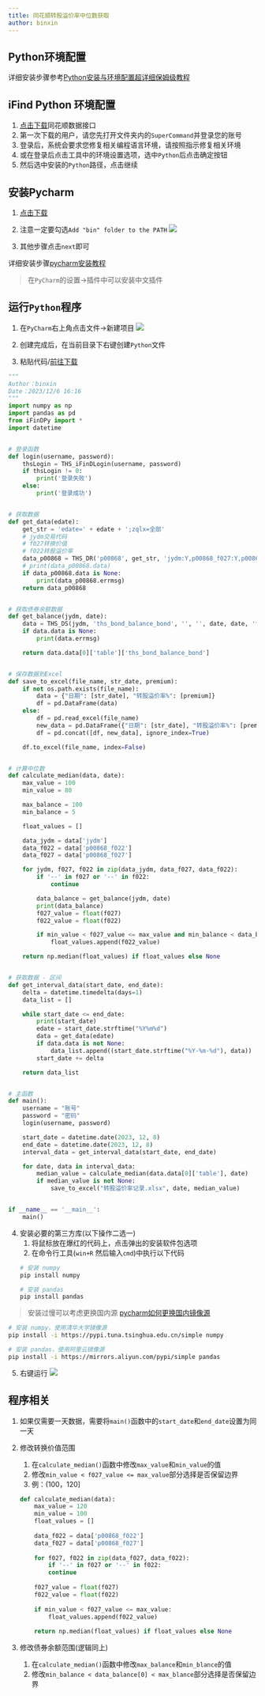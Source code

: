 ```yaml
---
title: 同花顺转股溢价率中位数获取
author: binxin
---
```

## Python环境配置

详细安装步骤参考[Python安装与环境配置超详细保姆级教程](https://blog.csdn.net/m0_57081622/article/details/127180996)

## iFind Python 环境配置

1. [点击下载](http://ft.10jqka.com.cn/index.php?c=index&a=download)同花顺数据接口
2. 第一次下载的用户，请您先打开文件夹内的`SuperCommand`并登录您的账号
3. 登录后，系统会要求您修复相关编程语言环境，请按照指示修复相关环境
4. 或在登录后点击工具中的环境设置选项，选中`Python`后点击确定按钮
5. 然后选中安装的`Python`路径，点击继续

## 安装Pycharm

1. [点击下载](https://www.jetbrains.com/pycharm/download/download-thanks.html?platform=windows&code=PCC)
2. 注意一定要勾选`Add "bin" folder to the PATH`
![](pic/1.png)

3. 其他步骤点击`next`即可

详细安装步骤[pycharm安装教程](https://blog.csdn.net/qq_44809707/article/details/122501118)

> 在`PyCharm`的设置->插件中可以安装中文插件

## 运行`Python`程序

1. 在`PyCharm`右上角点击文件->新建项目
![](pic/2.png)

2. 创建完成后，在当前目录下右键创建`Python`文件
3. 粘贴代码/[前往下载](https://github.com/ZhouBinxin/iFind/blob/master/iFind3.0.py)
```python
"""
Author：binxin
Date：2023/12/6 16:16
"""
import numpy as np
import pandas as pd
from iFinDPy import *
import datetime


# 登录函数
def login(username, password):
    thsLogin = THS_iFinDLogin(username, password)
    if thsLogin != 0:
        print('登录失败')
    else:
        print('登录成功')


# 获取数据
def get_data(edate):
    get_str = 'edate=' + edate + ';zqlx=全部'
    # jydm交易代码
    # f027转换价值
    # f022转股溢价率
    data_p00868 = THS_DR('p00868', get_str, 'jydm:Y,p00868_f027:Y,p00868_f022:Y', 'format:list')
    # print(data_p00868.data)
    if data_p00868.data is None:
        print(data_p00868.errmsg)
    return data_p00868


# 获取债券余额数据
def get_balance(jydm, date):
    data = THS_DS(jydm, 'ths_bond_balance_bond', '', '', date, date, 'format:list')
    if data.data is None:
        print(data.errmsg)

    return data.data[0]['table']['ths_bond_balance_bond']


# 保存数据到Excel
def save_to_excel(file_name, str_date, premium):
    if not os.path.exists(file_name):
        data = {"日期": [str_date], "转股溢价率%": [premium]}
        df = pd.DataFrame(data)
    else:
        df = pd.read_excel(file_name)
        new_data = pd.DataFrame({"日期": [str_date], "转股溢价率%": [premium]})
        df = pd.concat([df, new_data], ignore_index=True)

    df.to_excel(file_name, index=False)


# 计算中位数
def calculate_median(data, date):
    max_value = 100
    min_value = 80

    max_balance = 100
    min_balance = 5

    float_values = []

    data_jydm = data['jydm']
    data_f022 = data['p00868_f022']
    data_f027 = data['p00868_f027']

    for jydm, f027, f022 in zip(data_jydm, data_f027, data_f022):
        if '--' in f027 or '--' in f022:
            continue

        data_balance = get_balance(jydm, date)
        print(data_balance)
        f027_value = float(f027)
        f022_value = float(f022)

        if min_value < f027_value <= max_value and min_balance < data_balance[0]:
            float_values.append(f022_value)

    return np.median(float_values) if float_values else None


# 获取数据 - 区间
def get_interval_data(start_date, end_date):
    delta = datetime.timedelta(days=1)
    data_list = []

    while start_date <= end_date:
        print(start_date)
        edate = start_date.strftime("%Y%m%d")
        data = get_data(edate)
        if data.data is not None:
            data_list.append((start_date.strftime("%Y-%m-%d"), data))
        start_date += delta

    return data_list


# 主函数
def main():
    username = "账号"
    password = "密码"
    login(username, password)

    start_date = datetime.date(2023, 12, 8)
    end_date = datetime.date(2023, 12, 8)
    interval_data = get_interval_data(start_date, end_date)

    for date, data in interval_data:
        median_value = calculate_median(data.data[0]['table'], date)
        if median_value is not None:
            save_to_excel("转股溢价率记录.xlsx", date, median_value)


if __name__ == '__main__':
    main()

```

4. 安装必要的第三方库(以下操作二选一)
	1. 将鼠标放在爆红的代码上，点击弹出的安装软件包选项
	2. 在命令行工具(`win+R` 然后输入`cmd`)中执行以下代码
	```bash
	# 安装 numpy
	pip install numpy

	# 安装 pandas
	pip install pandas
	```

> 安装过慢可以考虑更换国内源 [pycharm如何更换国内镜像源](https://blog.csdn.net/Zenglih/article/details/106975435)

```bash
# 安装 numpy，使用清华大学镜像源
pip install -i https://pypi.tuna.tsinghua.edu.cn/simple numpy

# 安装 pandas，使用阿里云镜像源
pip install -i https://mirrors.aliyun.com/pypi/simple pandas
```

5. 右键运行
![](pic/3.png)
## 程序相关

1. 如果仅需要一天数据，需要将`main()`函数中的`start_date`和`end_date`设置为同一天
2. 修改转换价值范围  
	1. 在`calculate_median()`函数中修改`max_value`和`min_value`的值  
	2. 修改`min_value < f027_value <= max_value`部分选择是否保留边界 
	3. 例：(100，120]  
	```python  
	def calculate_median(data):  
		max_value = 120  
		min_value = 100  
		float_values = []  
  
		data_f022 = data['p00868_f022']  
		data_f027 = data['p00868_f027']  
  
		for f027, f022 in zip(data_f027, data_f022):  
			if '--' in f027 or '--' in f022:  
			continue  
  
		f027_value = float(f027)  
		f022_value = float(f022)  
  
		if min_value < f027_value <= max_value:  
			float_values.append(f022_value)  
  
		return np.median(float_values) if float_values else None  
	```

3. 修改债券余额范围(逻辑同上)
	1. 在`calculate_median()`函数中修改`max_balance`和`min_blance`的值  
	2. 修改`min_balance < data_balance[0] < max_blance`部分选择是否保留边界 